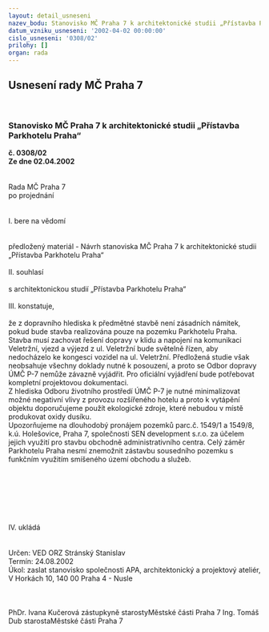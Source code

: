```yaml
---
layout: detail_usneseni
nazev_bodu: Stanovisko MČ Praha 7 k architektonické studii „Přístavba Parkhotelu Praha“
datum_vzniku_usneseni: '2002-04-02 00:00:00'
cislo_usneseni: '0308/02'
prilohy: []
organ: rada
---
```

<div id="ucUsn_pList" class="usn">
	<span><h2>Usnesení rady MČ Praha 7 </h2>
<br></span><div class="standBody">
<span><h3>Stanovisko MČ Praha 7 k architektonické studii „Přístavba Parkhotelu Praha“</h3></span><div class="center">
		<strong>č. 0308/02</strong><br>
	</div>
<div class="center">
		<strong>Ze dne 02.04.2002</strong><br><br>
	</div>
<br>Rada MČ Praha 7<br>po projednání<br><br><br>I.	bere na vědomí<br><br> <br>předložený materiál - Návrh stanoviska MČ Praha 7 k architektonické studii „Přístavba Parkhotelu Praha“<br><br>II.	souhlasí <br><br>s architektonickou studií „Přístavba Parkhotelu Praha“<br><br>III.	konstatuje,<br><br>že z dopravního hlediska k předmětné stavbě není zásadních námitek, pokud bude stavba realizována pouze na pozemku Parkhotelu Praha. Stavba musí zachovat řešení dopravy v klidu a napojení na komunikaci Veletržní, vjezd a výjezd z ul. Veletržní bude světelně řízen, aby nedocházelo ke kongesci vozidel na ul. Veletržní. Předložená studie však neobsahuje všechny doklady nutné k posouzení, a proto se Odbor dopravy ÚMČ P-7 nemůže závazně vyjádřit. Pro oficiální vyjádření bude potřebovat kompletní projektovou dokumentaci. <br>Z hlediska Odboru životního prostředí ÚMČ P-7 je nutné minimalizovat možné negativní vlivy z provozu rozšířeného hotelu a proto k vytápění objektu doporučujeme použít ekologické zdroje, které nebudou v místě produkovat oxidy dusíku.<br>Upozorňujeme na dlouhodobý pronájem pozemků parc.č. 1549/1 a 1549/8, k.ú. Holešovice, Praha 7, společnosti SEN development s.r.o. za účelem jejich využití pro stavbu obchodně administrativního centra. Celý záměr Parkhotelu Praha nesmí znemožnit zástavbu sousedního pozemku s funkčním využitím smíšeného území obchodu a služeb. <br><br><br><br><br><br><br><br>IV.	ukládá<br><br> <br>Určen:	VED ORZ  Stránský Stanislav<br>Termín: 24.08.2002<br>Úkol:	zaslat stanovisko společnosti APA, architektonický a projektový ateliér, V Horkách 10, 140 00 Praha 4 - Nusle<br> <br> <br>	<br>PhDr. Ivana Kučerová zástupkyně starostyMěstské části Praha 7	Ing. Tomáš Dub starostaMěstské části Praha 7<br>	<br><br>
</div>
</div>